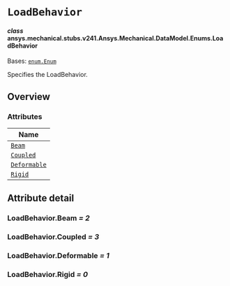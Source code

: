 # `LoadBehavior`



#### *class* ansys.mechanical.stubs.v241.Ansys.Mechanical.DataModel.Enums.LoadBehavior

Bases: [`enum.Enum`](https://docs.python.org/3/library/enum.html#enum.Enum)

Specifies the LoadBehavior.

<!-- !! processed by numpydoc !! -->

<a id="overview"></a>

## Overview

### Attributes

| Name |
| -------------------------------------------------------------------------------------------------------------- |
| [`Beam`](../../../../../v242/Ansys/Mechanical/DataModel/Enums/LoadBehavior.md#LoadBehavior.Beam) |
| [`Coupled`](../../../../../v242/Ansys/Mechanical/DataModel/Enums/LoadBehavior.md#LoadBehavior.Coupled) |
| [`Deformable`](../../../../../v242/Ansys/Mechanical/DataModel/Enums/LoadBehavior.md#LoadBehavior.Deformable) |
| [`Rigid`](../../../../../v242/Ansys/Mechanical/DataModel/Enums/LoadBehavior.md#LoadBehavior.Rigid) |

<a id="attribute-detail"></a>

## Attribute detail

<a id="LoadBehavior.Beam"></a>

### LoadBehavior.Beam *= 2*

<a id="LoadBehavior.Coupled"></a>

### LoadBehavior.Coupled *= 3*

<a id="LoadBehavior.Deformable"></a>

### LoadBehavior.Deformable *= 1*

<a id="LoadBehavior.Rigid"></a>

### LoadBehavior.Rigid *= 0*


